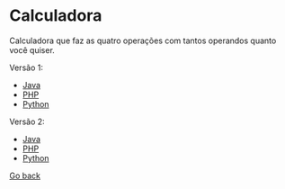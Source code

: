 # Calculadora

Calculadora que faz as quatro operações com tantos operandos quanto você quiser.

Versão 1:

* [Java](Calculadorav1.java)
* [PHP](calculadora_v1.php)
* [Python](calculadora_v1.py)

Versão 2:

* [Java](Calculadorav2.java)
* [PHP](calculadora_v2.php)
* [Python](calculadora_v2.py)


[Go back](../README.md)
